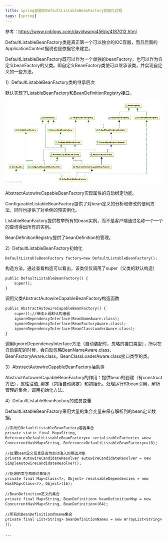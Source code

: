 ```yaml
---
title: spring容器的DefaultListableBeanFactory初始化过程
tags: [spring]
---
```


参考：https://www.cnblogs.com/davidwang456/p/4187012.html

DefaultListableBeanFactory类是真正第一个可以独立的IOC容器，而且后面的ApplicationContext据说也是依据它来建立。

DefaultListableBeanFactory既可以作为一个单独的beanFactory，也可以作为自定义beanFactory的父类。即自定义BeanFactory类使可以继承该类，并实现自定义的一些方法。

1）DefaultListableBeanFactory类的继承层次

默认实现了ListableBeanFactory和BeanDefinitionRegistry接口。

![](/images/spring/core/source/applicantContext/DefaultListableBeanFactory-hirerachy.jpg)

AbstractAutowireCapableBeanFactory实现属性的自动绑定功能。

ConfigurableListableBeanFactory提供了对bean定义的分析和修改的便利方法，同时也提供了对单例的预实例化。

ListableBeanFactory提供枚举所有的bean实例，而不是客户端通过名称一个一个的查询得出所有的实例。

BeanDefinitionRegistry提供了beanDefinition的管理。

2）DefaultListableBeanFactory初始化

```
DefaultListableBeanFactory factory=new DefaultListableBeanFactory();
```

构造方法，通过查看构造可以看出，该类仅仅调用了super（父类的默认构造）

```
public DefaultListableBeanFactory() {
    super();
}
```

调用父类AbstractAutowireCapableBeanFactory构造函数

```
public AbstractAutowireCapableBeanFactory() {
    super();//继续上调默认构造器
    ignoreDependencyInterface(BeanNameAware.class);
    ignoreDependencyInterface(BeanFactoryAware.class);
    ignoreDependencyInterface(BeanClassLoaderAware.class);
}
```

调用IgnoreDependencyInterface方法（自动装配时，忽略的接口类型），所以在自动装配的时候，会自动忽略BeanNameAware.class，BeanFactoryAware.class，BeanClassLoaderAware.class接口类型的类。

3）AbstractAutowireCapableBeanFactory抽象类

AbstractAutowireCapableBeanFactory的作用：提供bean的创建（有construct方法），属性注值, 绑定（包括自动绑定）和初始化。处理运行时bean引用，解析管理的集合，调用初始化方法。

4）DefaultListableBeanFactory的成员变量

DefaultListableBeanFactory采用大量的集合变量来保存解析到的bean定义数据。

```
//系统的DefaultListableBeanFactory容器集合
private static final Map<String, Reference<DefaultListableBeanFactory>> serializableFactories =new ConcurrentHashMap<String, Reference<DefaultListableBeanFactory>>(8);

//处理bean定义信息是否为自动注入的候选对象
private AutowireCandidateResolver autowireCandidateResolver = new SimpleAutowireCandidateResolver();

//处理的类型依赖对象集合
private final Map<Class<?>, Object> resolvableDependencies = new HashMap<Class<?>, Object>(16);

//BeanDefinition定义的集合
private final Map<String, BeanDefinition> beanDefinitionMap = new ConcurrentHashMap<String, BeanDefinition>(64);

//所有的BeanDefinition的name集合
private final List<String> beanDefinitionNames = new ArrayList<String>();

...

```

